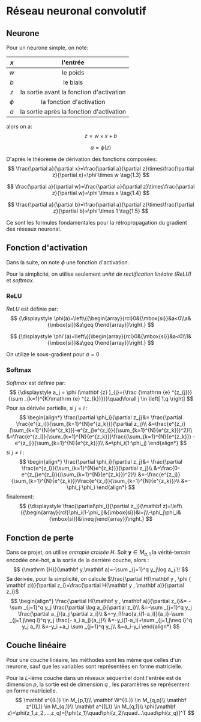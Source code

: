 # Réseau neuronal convolutif

## Neurone

Pour un neurone simple, on note:

|  $x$   |                 l'entrée                 |
| :----: | :--------------------------------------: |
|  $w$   |                 le poids                 |
|  $b$   |                 le biais                 |
|  $z$   | la sortie avant la fonction d'activation |
| $\phi$ |         la fonction d'activation         |
|  $a$   | la sortie après la fonction d'activation |

alors on a:
$$
z = w \times x + b \tag{1.1}
$$

$$
a = \phi(z) \tag{1.2}
$$

D'après le théorème de dérivation des fonctions composées:
$$
\frac{\partial a}{\partial x}=\frac{\partial a}{\partial z}\times\frac{\partial z}{\partial x}=\phi'\times w \tag{1.3}
$$

$$
\frac{\partial a}{\partial w}=\frac{\partial a}{\partial z}\times\frac{\partial z}{\partial w}=\phi'\times x \tag{1.4}
$$

$$
\frac{\partial a}{\partial b}=\frac{\partial a}{\partial z}\times\frac{\partial z}{\partial b}=\phi'\times 1 \tag{1.5}
$$

Ce sont les formules fondamentales pour la rétropropagation du gradient des réseaux neuronal.

## Fonction d'activation

Dans la suite, on note $\phi$ une fonction d'activation.

Pour la simplicité, on utilise seulement *unité de rectification linéaire (ReLU)* et *softmax*.

### ReLU

*ReLU* est définie par:
$$
{\displaystyle \phi(a)=\left\{{\begin{array}{rcl}0&{\mbox{si}}&a<0\\a&{\mbox{si}}&a\geq 0\end{array}}\right.}
$$

$$
{\displaystyle \phi'(a)=\left\{{\begin{array}{rcl}0&{\mbox{si}}&a<0\\1&{\mbox{si}}&a\geq 0\end{array}}\right.}
$$

On utilize le sous-gradient pour $a=0$

### Softmax

*Softmax* est définie par:
$$
{\displaystyle a_j = \phi (\mathbf {z} )_{j}={\frac {\mathrm {e} ^{z_{j}}}{\sum _{k=1}^{K}\mathrm {e} ^{z_{k}}}}}\quad\forall j \in \left[ 1,q \right]
$$
Pour sa dérivée partielle, si $j=i$ :
$$
\begin{align*}
\frac{\partial \phi_i}{\partial z_j}&=
\frac{\partial \frac{e^{z_i}}{\sum_{k=1}^{N}e^{z_k}}}{\partial z_j}\\
&=\frac{e^{z_i}(\sum_{k=1}^{N}{e^{z_k}})-e^{z_j}e^{z_i}}{(\sum_{k=1}^{N}{e^{z_k}})^2}\\
&=\frac{e^{z_i}}{\sum_{k=1}^{N}{e^{z_k}}}\frac{(\sum_{k=1}^{N}{e^{z_k}}) - e^{z_j}}{\sum_{k=1}^{N}{e^{z_k}}}\\
&=\phi_i(1-\phi_j)
\end{align*}
$$
si $j\neq i$ :
$$
\begin{align*}
\frac{\partial \phi_i}{\partial z_j}&=
\frac{\partial \frac{e^{z_i}}{\sum_{k=1}^{N}e^{z_k}}}{\partial z_j}\\
&=\frac{0-e^{z_j}e^{z_i}}{(\sum_{k=1}^{N}{e^{z_k}})^2}\\
&=-\frac{e^{z_j}}{\sum_{k=1}^{N}{e^{z_k}}}\frac{e^{z_i}}{\sum_{k=1}^{N}{e^{z_k}}}\\
&=-\phi_j \phi_i
\end{align*}
$$
finalement:
$$
{\displaystyle \frac{\partial\phi_i}{\partial z_j}(\mathbf z)=\left\{{\begin{array}{rcl}\phi_i(1-\phi_j)&{\mbox{si}}&i=j\\-\phi_j\phi_i&{\mbox{si}}&i\neq j\end{array}}\right.}
$$

## Fonction de perte

Dans ce projet, on utilise *entropie croisée* $H$. Soit $\mathbf y \in M_{q,1}$ la vérité-terrain encodée one-hot,  $\mathbf  a$ la sortie de la derrière couche, alors :
$$
{\mathrm  {H}}(\mathbf y,\mathbf a)=-\sum _{j=1}^q y_j\log a_j.\!
$$
Sa dérivée, pour la simplicité, on calcule $\frac{\partial H(\mathbf y , \phi ( \mathbf z))}{\partial z_i}=\frac{\partial H(\mathbf y , \mathbf a)}{\partial z_i}$
$$
\begin{align*}
\frac{\partial H(\mathbf y , \mathbf a)}{\partial z_i}&=
-\sum _{j=1}^q y_j \frac{\partial \log a_j}{\partial z_i}\\
&=-\sum _{j=1}^q y_j \frac{\partial a_j}{a_j \partial z_i}\\
&=-y_i\frac{a_i(1-a_i)}{a_i}-\sum _{j=1,j\neq i}^q y_j \frac{- a_i a_j}{a_j}\\
&=-y_i(1-a_i)+\sum _{j=1,j\neq i}^q y_j a_i\\
&=-y_i +a_i \sum _{j=1}^q y_j\\
&=a_i-y_i
\end{align*}
$$


## Couche linéaire

Pour une couche linéaire, les méthodes sont les même que celles d'un neurone, sauf que les variables sont représentées en forme matricielle.

Pour la  $L$-ième couche dans un réseaux séquentiel dont l'entrée est de dimension $p$, la sortie est de dimension $q$ , les paramètres se représentent en forme matricielle.
$$
\mathbf x^{(L)} \in  M_{p,1}\\
\mathbf W^{(L)} \in  M_{q,p}\\
\mathbf z^{(L)} \in  M_{q,1}\\
\mathbf a^{(L)} \in  M_{q,1}\\
\phi(\mathbf z)=\phi(z_1,z_2,...,z_q)=[\phi(z_1)\quad\phi(z_2)\quad...\quad\phi(z_q)]^T
$$
